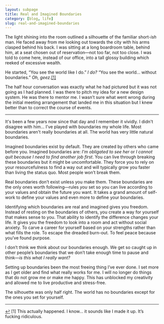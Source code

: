 ```yaml
---
layout: subpage
title: Real and Imagined Boundaries
category: [blog, life]
slug: real-and-imagined-boundaries
---
```

The light shining into the room outlined a silhouette of the familiar short-*ish* man. He faced away from me looking out towards the city with his arms clasped behind his back. I was sitting at a long boardroom table, behind him, at a seat chosen out of reservation&mdash;not too far, not too close. I was told to come here, instead of our office, into a tall glossy building which reeked of excessive wealth.

He started, “You see the world like I do.” *I do?* “You see the world… without boundaries.” *Oh, geez.*<a id="anchor-1" href="#note-1" class="fieldnotes-anchor">[1]</a>

The half hour conversation was exactly what he had pictured but it was not going as I had planned. I was there to pitch my idea for a new design system. He was there to mentor me. I wasn’t sure what went wrong during the initial meeting arrangement that landed me in this situation but I knew better than to correct the course of events.

<hr class="small">

It's been a few years now since that day and I remember it vividly. I didn't disagree with him... I've played with boundaries my whole life. Most boundaries aren't really boundaries at all. The world has very little natural boundaries.

Imagined boundaries exist by default. They are created by others who came before you. Imagined boundaries are: *I'm obligated to see her* or *I cannot quit because I need to find another job first*. You can live through breaking these boundaries but it might be uncomfortable. They force you to rely on your resourcefulness to find a way out and will typically grow you faster than living the status quo. Most people won’t break them.

Real boundaries don’t exist unless you make them. These boundaries are the only ones worth following&mdash;rules *you* set so you can live according to your values and obtain the future you want. It takes a grand amount of self-work to define your values and even more to define your boundaries.

Identifying which boundaries are real and imagined gives you freedom. Instead of resting on the boundaries of others, you create a way for yourself that makes sense to you. That ability to identify the difference changes your life. It gives you the freedom to look into a room and act without social anxiety. To carve a career for yourself based on your strengths rather than what fills the role. To escape the dreaded burn-out. To feel peace because you’ve found purpose.

I don’t think we think about our boundaries enough. We get so caught up in other people’s boundaries that we don’t take enough time to pause and think&mdash;*is this what I really want?*

Setting up boundaries been the most freeing thing I’ve ever done. I set more as I get older and find what really works for me. I will no longer do things that do not grow me or make me happy. This has unblocked my creativity and allowed me to live productive and stress-free.

The silhouette was only half right. The world has no boundaries except for the ones you set for yourself.

<hr class="small">

<div class="fieldnotes">
    <p id="note-1" class="h6"><a href="#anchor-1" class="footnote-back">&#8617;</a> <span class="footnote">[1]</span> This actually happened. I know… it sounds like I made it up. It’s fucking ridiculous.</p>
</div>